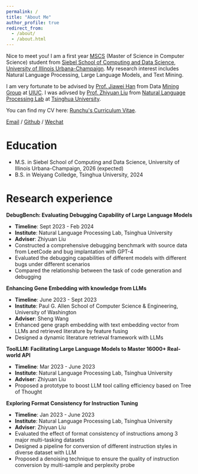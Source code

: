 ```yaml
---
permalink: /
title: "About Me"
author_profile: true
redirect_from: 
  - /about/
  - /about.html
---
```


Nice to meet you! I am a first year [MSCS](https://siebelschool.illinois.edu/academics/graduate/ms-program/) (Master of Science in Computer Science) student from [Siebel School of Computing and Data Science](https://siebelschool.illinois.edu/), [University of Illinois Urbana-Champaign](https://illinois.edu/). My research interest includes Natural Language Processing, Large Language Models, and Text Mining.

I am very fortunate to be advised by [Prof. Jiawei Han](https://hanj.cs.illinois.edu/) from Data [Mining Group](http://dm1.cs.uiuc.edu/) at [UIUC](https://illinois.edu/). I was adivsed by [Prof. Zhiyuan Liu](https://nlp.csai.tsinghua.edu.cn/~lzy/) from [Natural Language Processing Lab](https://nlp.csai.tsinghua.edu.cn/) at [Tsinghua University](https://www.tsinghua.edu.cn/).

You can find my CV here: [Runchu's Curriculum Vitae](../assets/Curriculum_Vitae.pdf).

[Email](mailto:runchutian@gmail.com) / [Github](https://github.com/Rachum-thu) / [Wechat](../images/wechat.png)

Education
======
* M.S. in Siebel School of Computing and Data Science, University of Illinois Urbana-Champaign, 2026 (expected)
* B.S. in Weiyang Colledge, Tsinghua University, 2024

Research experience
======
**DebugBench: Evaluating Debugging Capability of Large Language Models**
* **Timeline**: Sept 2023 - Feb 2024
* **Institute**: Natural Language Processing Lab, Tsinghua University
* **Adviser**: Zhiyuan Liu
* Constructed a comprehensive debugging benchmark with source data from LeetCode and bug implantation with GPT-4
* Evaluated the debugging capabilities of different models with different bugs under different scenarios
* Compared the relationship between the task of code generation and debugging

**Enhancing Gene Embedding with knowledge from LLMs**
* **Timeline**: June 2023 - Sept 2023
* **Institute**: Paul G. Allen School of Computer Science & Engineering, University of Washington
* **Adviser**: Sheng Wang
* Enhanced gene graph embedding with text embedding vector from LLMs and retrieved literature by feature fusing
* Designed a dynamic literature retrieval framework with LLMs

**ToolLLM: Facilitating Large Language Models to Master 16000+ Real-world API**
* **Timeline**: Mar 2023 - June 2023
* **Institute**: Natural Language Processing Lab, Tsinghua University
* **Adviser**: Zhiyuan Liu
* Proposed a prototype to boost LLM tool calling efficiency based on Tree of Thought
 
**Exploring Format Consistency for Instruction Tuning**
* **Timeline**: Jan 2023 - June 2023
* **Institute**: Natural Language Processing Lab, Tsinghua University
* **Adviser**: Zhiyuan Liu
* Evaluated the effect of format consistency of instructions among 3 major multi-tasking datasets
* Designed a pipeline for conversion of different instruction styles in diverse dataset with LLM
* Proposed a denoising technique to ensure the quality of instruction conversion by multi-sample and perplexity probe
